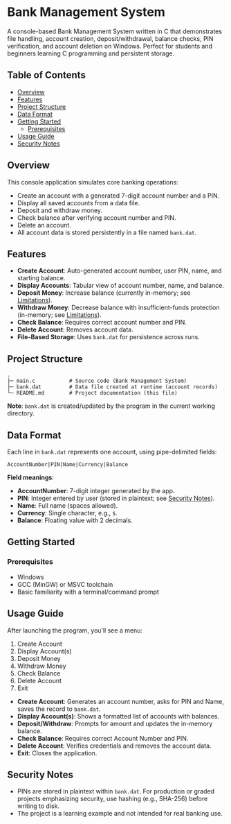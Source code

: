 # Bank Management System

A console-based Bank Management System written in C that demonstrates file handling, account creation, deposit/withdrawal, balance checks, PIN verification, and account deletion on Windows. Perfect for students and beginners learning C programming and persistent storage.

## Table of Contents
- [Overview](#overview)
- [Features](#features)
- [Project Structure](#project-structure)
- [Data Format](#data-format)
- [Getting Started](#getting-started)
  - [Prerequisites](#prerequisites)
- [Usage Guide](#usage-guide)
- [Security Notes](#security-notes)

## Overview
This console application simulates core banking operations:
- Create an account with a generated 7-digit account number and a PIN.
- Display all saved accounts from a data file.
- Deposit and withdraw money.
- Check balance after verifying account number and PIN.
- Delete an account.
- All account data is stored persistently in a file named `bank.dat`.

## Features
- **Create Account**: Auto-generated account number, user PIN, name, and starting balance.
- **Display Accounts**: Tabular view of account number, name, and balance.
- **Deposit Money**: Increase balance (currently in-memory; see [Limitations](#limitations)).
- **Withdraw Money**: Decrease balance with insufficient-funds protection (in-memory; see [Limitations](#limitations)).
- **Check Balance**: Requires correct account number and PIN.
- **Delete Account**: Removes account data.
- **File-Based Storage**: Uses `bank.dat` for persistence across runs.

## Project Structure
```
.
├─ main.c           # Source code (Bank Management System)
├─ bank.dat         # Data file created at runtime (account records)
└─ README.md        # Project documentation (this file)
```
**Note**: `bank.dat` is created/updated by the program in the current working directory.

## Data Format
Each line in `bank.dat` represents one account, using pipe-delimited fields:

```
AccountNumber|PIN|Name|Currency|Balance
```

**Field meanings**:
- **AccountNumber**: 7-digit integer generated by the app.
- **PIN**: Integer entered by user (stored in plaintext; see [Security Notes](#security-notes)).
- **Name**: Full name (spaces allowed).
- **Currency**: Single character, e.g., `$`.
- **Balance**: Floating value with 2 decimals.

## Getting Started

### Prerequisites
- Windows
- GCC (MinGW) or MSVC toolchain
- Basic familiarity with a terminal/command prompt

## Usage Guide
After launching the program, you’ll see a menu:
1. Create Account
2. Display Account(s)
3. Deposit Money
4. Withdraw Money
5. Check Balance
6. Delete Account
7. Exit

- **Create Account**: Generates an account number, asks for PIN and Name, saves the record to `bank.dat`.
- **Display Account(s)**: Shows a formatted list of accounts with balances.
- **Deposit/Withdraw**: Prompts for amount and updates the in-memory balance.
- **Check Balance**: Requires correct Account Number and PIN.
- **Delete Account**: Verifies credentials and removes the account data.
- **Exit**: Closes the application.

## Security Notes
- PINs are stored in plaintext within `bank.dat`. For production or graded projects emphasizing security, use hashing (e.g., SHA-256) before writing to disk.
- The project is a learning example and not intended for real banking use.
